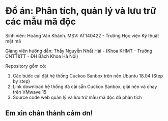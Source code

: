 # Đồ án: Phân tích, quản lý và lưu trữ các mẫu mã độc

Sinh viên: Hoàng Văn Khánh. MSV: AT140422 - Trường Học viện Kỹ thuật mật mã

Giảng viên hướng dẫn: Thầy Nguyễn Nhất Hải - (Khoa KHMT - Trường CNTT&TT - ĐH Bách Khoa Hà Nội)

Repository gồm có: 

1. Các bước cài đặt hệ thống Cuckoo Sanbox trên nền Ubuntu 18.04 (Step by step)
2. Link download hệ thống đã cài sẵn Cuckoo Sanbox, giải nén và chạy trên VMwave 15
3. Source code web quản lý và lưu trữ mẫu mã độc đã phân tích


## Em xin chân thành cảm ơn!


